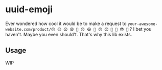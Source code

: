 # uuid-emoji

Ever wondered how cool it would be to make a request to `your-awesome-website.com/product/😣 😖 😫 😩 🥺 😢 😭 😤 😠 😡 🤬 🤯 😳 🥵` ?
I bet you haven't. Maybe you even should't. That's why this lib exists.

## Usage

WIP
